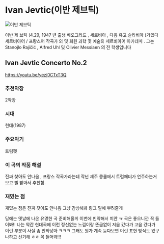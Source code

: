 # Ivan Jevtic(이반 제브틱)

![이반 제브틱](http://composers.rs/wp-content/uploads/2015/02/Ivan-Jevtic.jpg)

이반 제 브틱 (4.29, 1947 년 출생 베오그라드 , 세르비아 , 다음 유고 슬라비아 )가있다 세르비아어 / 프랑스어 작곡가 의 및 회원 과학 및 예술의 세르비아어 아카데미 . 그는 Stanojlo Rajičić , Alfred Uhl 및 Olivier Messiaen 의 전 학생입니다

## Ivan Jevtic Concerto No.2

https://youtu.be/yezj0CTxT3Q

### 추천악장

2악장

### 시대

현대(1987)

### 주요악기

트럼펫

### 이 곡의 작품 해설

진짜 찾아도 안나옴 , 프랑스 작곡가라는데 작년 제주 콩쿨에서 트럼페터가 연주하는거 보고 삘 받아서 추천함.

### 재밌는 점

재밌는 점은 진짜 찾아도 안나옴 그냥 감상해봐 링크 밑에 뿌려줄게

담에는 옛날에 나온 유명한 곡 준비해올게 이번에 빈약해서 미안 ㅠ 곡은 좋으니깐 꼭 들어봐!! 나는 약간 현대곡에 이런 정신없는 느낌이랑 뜬금없이 저음 갔다가 고음 갔다가 이런 부분이 사실 좀 안와닿아 ㅋㅋㅋ 그래도 뭔가 계속 듣다보면 이런 표현 방식도 있구나하고 신기해 ㅎㅎ 꼭 들어봐!!!

